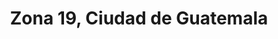---
title: Zona 19, Ciudad de Guatemala
url: /zona-19-ciudad-de-guatemala/
latitude: 14.655
longitude: -90.583
---